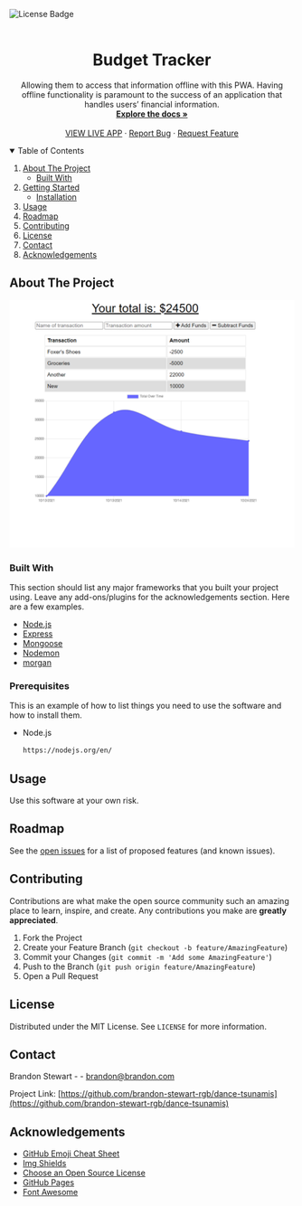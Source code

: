 ![License Badge](https://img.shields.io/static/v1?label=license&message=MIT+License&color=brightgreen&style=for-the-badge)
<br />
<br />
<p align="center">


  <h1 align="center">Budget Tracker</h1>

  <p align="center">
    Allowing them to access that information offline with this PWA. Having offline functionality is paramount to the success of an application that handles users’ financial information.
    <br />
    <a href="https://github.com/brandon-stewart-rgb/dance-tsunamis"><strong>Explore the docs »</strong></a>
    <br />
    <br />
    <a href="https://budget--track.herokuapp.com/">VIEW LIVE APP</a>
    ·
    <a href="https://github.com/brandon-stewart-rgb/dance-tsunamis/issues">Report Bug</a>
    ·
    <a href="https://github.com/brandon-stewart-rgb/dance-tsunamis/issues">Request Feature</a>
  </p>
</p>



<!-- TABLE OF CONTENTS -->
<details open="open">
  <summary>Table of Contents</summary>
  <ol>
    <li>
      <a href="#about-the-project">About The Project</a>
      <ul>
        <li><a href="#built-with">Built With</a></li>
      </ul>
    </li>
    <li>
      <a href="#getting-started">Getting Started</a>
      <ul>
        <li><a href="#installation">Installation</a></li>
      </ul>
    </li>
    <li><a href="#usage">Usage</a></li>
    <li><a href="#roadmap">Roadmap</a></li>
    <li><a href="#contributing">Contributing</a></li>
    <li><a href="#license">License</a></li>
    <li><a href="#contact">Contact</a></li>
    <li><a href="#acknowledgements">Acknowledgements</a></li>
  </ol>
</details>



<!-- ABOUT THE PROJECT -->
## About The Project

![Screenshot ](public/assets/images/ss.png)



### Built With

This section should list any major frameworks that you built your project using. Leave any add-ons/plugins for the acknowledgements section. Here are a few examples.
* [Node.js](https://nodejs.com)
* [Express](https://expressjs.com/)
* [Mongoose](https://mongoosejs.com/)
* [Nodemon](https://www.npmjs.com/package/nodemon)
* [morgan](https://www.npmjs.com/package/morgan)

 


<!-- GETTING STARTED -->

### Prerequisites

This is an example of how to list things you need to use the software and how to install them.
* Node.js
  ```sh
  https://nodejs.org/en/
  ```


## Usage

Use this software at your own risk.



<!-- ROADMAP -->
## Roadmap

See the [open issues](https://github.com/brandon-stewart-rgb/dance-tsunamis/issues) for a list of proposed features (and known issues).



<!-- CONTRIBUTING -->
## Contributing

Contributions are what make the open source community such an amazing place to learn, inspire, and create. Any contributions you make are **greatly appreciated**.

1. Fork the Project
2. Create your Feature Branch (`git checkout -b feature/AmazingFeature`)
3. Commit your Changes (`git commit -m 'Add some AmazingFeature'`)
4. Push to the Branch (`git push origin feature/AmazingFeature`)
5. Open a Pull Request



<!-- LICENSE -->
## License

Distributed under the MIT License. See `LICENSE` for more information.


<!-- CONTACT -->
## Contact

Brandon Stewart -  - brandon@brandon.com

Project Link: [https://github.com/brandon-stewart-rgb/dance-tsunamis](https://github.com/brandon-stewart-rgb/dance-tsunamis)



<!-- ACKNOWLEDGEMENTS -->
## Acknowledgements
* [GitHub Emoji Cheat Sheet](https://www.webpagefx.com/tools/emoji-cheat-sheet)
* [Img Shields](https://shields.io)
* [Choose an Open Source License](https://choosealicense.com)
* [GitHub Pages](https://pages.github.com)
* [Font Awesome](https://fontawesome.com)





